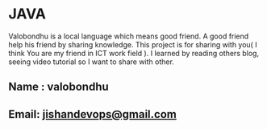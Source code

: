 # JAVA
Valobondhu is a local language which means good friend. A good friend help his friend by sharing knowledge. This project is for sharing with you( I think You are my friend in ICT work field ). I learned by reading others blog, seeing video tutorial so I want to share with other.
## Name : valobondhu
## Email: jishandevops@gmail.com

